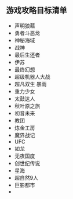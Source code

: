 ## 游戏攻略目标清单
- 声明狼藉
- 勇者斗恶龙
- 神秘海域
- 战神
- 最后生还者
- 伊苏
- 最终幻想
- 超级机器人大战
- 超凡双生 暴雨
- 重力少女
- 太鼓达人
- 秋叶原之旅
- 初音未来
- 教团
- 炼金工房
- 魔界战记
- UFC
- 如龙
- 无夜国度
- 创世纪传说
- 星海
- 超自然9人
- 巨影都市
-
